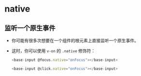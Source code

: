 # native

## 监听一个原生事件

  - 你可能有很多次想要在一个组件的根元素上直接监听一个原生事件。

  - 这时，你可以使用 `v-on` 的 `.native` 修饰符：

    ```javascript
    <base-input @focus.native="onFocus"></base-input>
    ```

    ```javascript
    <base-input @click.native="onFocus"></base-input>
    ```
